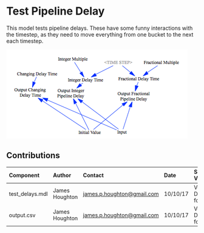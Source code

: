 Test Pipeline Delay
===========

This model tests pipeline delays. These have some funny interactions with the timestep, as they need to move everything from one bucket to the next each timestep.

![Vensim screenshot](vensim_screenshot.png)


Contributions
-------------

| Component                         | Author          | Contact                    | Date    | Software Version        |
|:--------------------------------- |:--------------- |:-------------------------- |:------- |:----------------------- |
| test_delays.mdl                   | James Houghton  | james.p.houghton@gmail.com | 10/10/17 | Vensim DSS 7.1a for Mac  |
| output.csv                        | James Houghton  | james.p.houghton@gmail.com | 10/10/17 | Vensim DSS 7.1a for Mac  |
